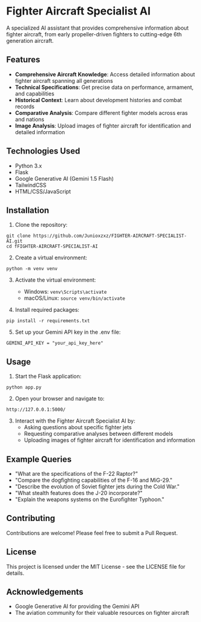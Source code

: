 # Fighter Aircraft Specialist AI

A specialized AI assistant that provides comprehensive information about fighter aircraft, from early propeller-driven fighters to cutting-edge 6th generation aircraft.

## Features

- **Comprehensive Aircraft Knowledge**: Access detailed information about fighter aircraft spanning all generations
- **Technical Specifications**: Get precise data on performance, armament, and capabilities
- **Historical Context**: Learn about development histories and combat records
- **Comparative Analysis**: Compare different fighter models across eras and nations
- **Image Analysis**: Upload images of fighter aircraft for identification and detailed information

## Technologies Used

- Python 3.x
- Flask
- Google Generative AI (Gemini 1.5 Flash)
- TailwindCSS
- HTML/CSS/JavaScript

## Installation

1. Clone the repository:
```
git clone https://github.com/Junioxzxz/FIGHTER-AIRCRAFT-SPECIALIST-AI.git
cd fFIGHTER-AIRCRAFT-SPECIALIST-AI
```

2. Create a virtual environment:
```
python -m venv venv
```

3. Activate the virtual environment:
   - Windows: `venv\Scripts\activate`
   - macOS/Linux: `source venv/bin/activate`

4. Install required packages:
```
pip install -r requirements.txt
```

5. Set up your Gemini API key in the .env file:
```
GEMINI_API_KEY = "your_api_key_here"
```

## Usage

1. Start the Flask application:
```
python app.py
```

2. Open your browser and navigate to:
```
http://127.0.0.1:5000/
```

3. Interact with the Fighter Aircraft Specialist AI by:
   - Asking questions about specific fighter jets
   - Requesting comparative analyses between different models
   - Uploading images of fighter aircraft for identification and information

## Example Queries

- "What are the specifications of the F-22 Raptor?"
- "Compare the dogfighting capabilities of the F-16 and MiG-29."
- "Describe the evolution of Soviet fighter jets during the Cold War."
- "What stealth features does the J-20 incorporate?"
- "Explain the weapons systems on the Eurofighter Typhoon."

## Contributing

Contributions are welcome! Please feel free to submit a Pull Request.

## License

This project is licensed under the MIT License - see the LICENSE file for details.

## Acknowledgements

- Google Generative AI for providing the Gemini API
- The aviation community for their valuable resources on fighter aircraft 

